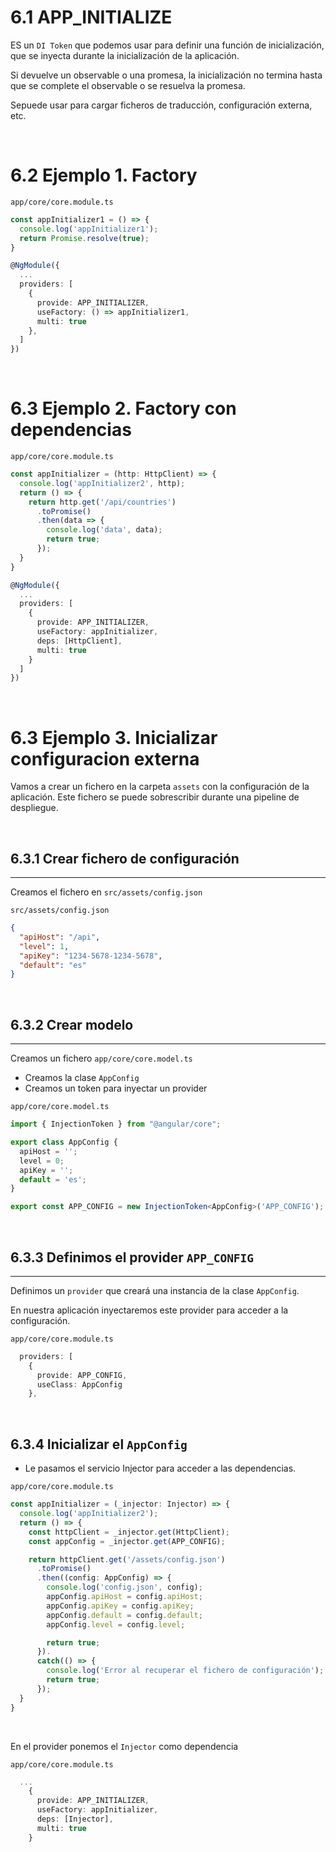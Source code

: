 # 6.1 APP_INITIALIZE

ES un `DI Token` que podemos usar para definir una función de inicialización,
que se inyecta durante la inicialización de la aplicación.

Si devuelve un observable o una promesa, la inicialización no termina hasta que se complete el observable
o se resuelva la promesa.

Sepuede usar para cargar ficheros de traducción, configuración externa, etc.

<br>

# 6.2 Ejemplo 1. Factory

`app/core/core.module.ts`
```ts
const appInitializer1 = () => {
  console.log('appInitializer1');
  return Promise.resolve(true);
}

@NgModule({
  ...
  providers: [
    {
      provide: APP_INITIALIZER,
      useFactory: () => appInitializer1,
      multi: true
    },
  ]
})
```
<br>

# 6.3 Ejemplo 2. Factory con dependencias

`app/core/core.module.ts`
```ts
const appInitializer = (http: HttpClient) => {
  console.log('appInitializer2', http);
  return () => {
    return http.get('/api/countries')
      .toPromise()
      .then(data => {
        console.log('data', data);
        return true;
      });
  }
}

@NgModule({
  ...
  providers: [
    {
      provide: APP_INITIALIZER,
      useFactory: appInitializer,
      deps: [HttpClient],
      multi: true
    }
  ]
})
```
<br>

# 6.3 Ejemplo 3. Inicializar configuracion externa

Vamos a crear un fichero en la carpeta `assets` con la configuración de la aplicación. Este fichero se puede sobrescribir durante una pipeline de despliegue.

<br>

## 6.3.1 Crear fichero de configuración
---

Creamos el fichero en `src/assets/config.json`


`src/assets/config.json`
```json
{
  "apiHost": "/api",
  "level": 1,
  "apiKey": "1234-5678-1234-5678",
  "default": "es"
}
```
<br>

## 6.3.2 Crear modelo
---

Creamos un fichero `app/core/core.model.ts`
- Creamos la clase `AppConfig`
- Creamos un token para inyectar un provider

`app/core/core.model.ts`
```ts
import { InjectionToken } from "@angular/core";

export class AppConfig {
  apiHost = '';
  level = 0;
  apiKey = '';
  default = 'es';
}

export const APP_CONFIG = new InjectionToken<AppConfig>('APP_CONFIG');
```
<br>

## 6.3.3 Definimos el provider `APP_CONFIG`
---

Definimos un `provider` que creará una instancia de la clase `AppConfig`.

En nuestra aplicación inyectaremos este provider para acceder a la configuración.

`app/core/core.module.ts`
```ts
  providers: [
    {
      provide: APP_CONFIG,
      useClass: AppConfig
    },
```
<br>

## 6.3.4 Inicializar el `AppConfig`

- Le pasamos el servicio Injector para acceder a las dependencias.

`app/core/core.module.ts`
```ts
const appInitializer = (_injector: Injector) => {
  console.log('appInitializer2');
  return () => {
    const httpClient = _injector.get(HttpClient);
    const appConfig = _injector.get(APP_CONFIG);

    return httpClient.get('/assets/config.json')
      .toPromise()
      .then((config: AppConfig) => {
        console.log('config.json', config);
        appConfig.apiHost = config.apiHost;
        appConfig.apiKey = config.apiKey;
        appConfig.default = config.default;
        appConfig.level = config.level;

        return true;
      }).
      catch(() => {
        console.log('Error al recuperar el fichero de configuración');
        return true;
      });
  }
}
```
<br>

En el provider ponemos el `Injector` como dependencia

`app/core/core.module.ts`
```ts
  ...
    {
      provide: APP_INITIALIZER,
      useFactory: appInitializer,
      deps: [Injector],
      multi: true
    }
```
<br>